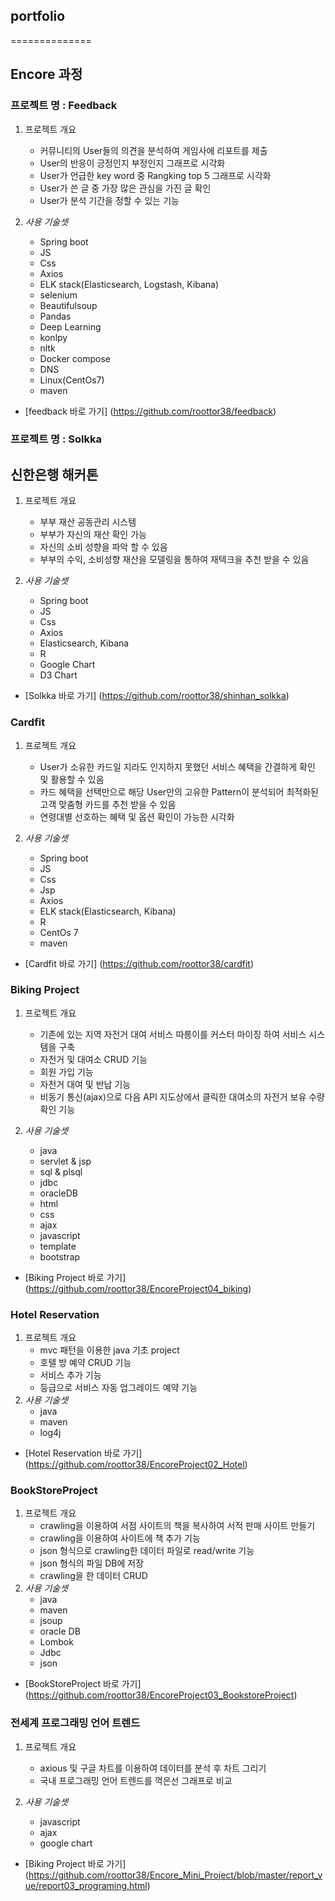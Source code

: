 ## portfolio
==============
## Encore 과정
### 프로젝트 명 : Feedback
   1. 프로젝트 개요
      - 커뮤니티의 User들의 의견을 분석하여 게임사에 리포트를 제출
      - User의 반응이 긍정인지 부정인지 그래프로 시각화
      - User가 언급한 key word 중 Rangking top 5 그래프로 시각화
      - User가 쓴 글 중 가장 많은 관심을 가진 글 확인
      - User가 분석 기간을 정할 수 있는 기능
      
   2. *사용 기술셋*
      - Spring boot
      - JS
      - Css
      - Axios
      - ELK stack(Elasticsearch, Logstash, Kibana)
      - selenium
      - Beautifulsoup
      - Pandas
      - Deep Learning
      - konlpy
      - nltk
      - Docker compose
      - DNS
      - Linux(CentOs7)
      - maven
      
   - [feedback 바로 가기] (https://github.com/roottor38/feedback)
   
 ### 프로젝트 명 : Solkka
 ## 신한은행 해커톤 
   1. 프로젝트 개요
      - 부부 재산 공동관리 시스템
      - 부부가 자신의 재산 확인 가능
      - 자신의 소비 성향을 파악 할 수 있음
      - 부부의 수익, 소비성향 재산을 모델링을 통하여 재텍크을 추천 받을 수 있음
      
   2. *사용 기술셋*
      - Spring boot
      - JS
      - Css
      - Axios
      - Elasticsearch, Kibana
      - R
      - Google Chart
      - D3 Chart
      
   - [Solkka 바로 가기] (https://github.com/roottor38/shinhan_solkka)
  
  ### Cardfit
   1. 프로젝트 개요
      - User가 소유한 카드일 지라도 인지하지 못했던 서비스 혜택을 간결하게 확인 및 활용할 수 있음
      - 카드 혜택을 선택만으로 해당 User만의 고유한 Pattern이 분석되어 최적화된 고객 맞춤형 카드를 추천 받을 수 있음
      - 연령대별 선호하는 혜택 및 옵션 확인이 가능한 시각화
         
   2. *사용 기술셋*
      - Spring boot
      - JS
      - Css
      - Jsp
      - Axios
      - ELK stack(Elasticsearch, Kibana)
      - R
      - CentOs 7
      - maven
      
   - [Cardfit 바로 가기] (https://github.com/roottor38/cardfit)
  
### Biking Project
   1. 프로젝트 개요
      - 기존에 있는 지역 자전거 대여 서비스 따릉이를 커스터 마이징 하여 서비스 시스템을 구축
      - 자전거 및 대여소 CRUD 기능
      - 회원 가입 기능
      - 자전거 대여 및 반납 기능
      - 비동기 통신(ajax)으로 다음 API 지도상에서 클릭한 대여소의 자전거 보유 수량 확인 기능
      
   2. *사용 기술셋*
      - java
      - servlet & jsp
      - sql & plsql
      - jdbc
      - oracleDB
      - html
      - css
      - ajax
      - javascript
      - template
      - bootstrap
      
   - [Biking Project 바로 가기] (https://github.com/roottor38/EncoreProject04_biking)

### Hotel Reservation
   1. 프로젝트 개요
      - mvc 패턴을 이용한 java 기초 project
      - 호텔 방 예약 CRUD 기능
      - 서비스 추가 기능
      - 등급으로 서비스 자동 업그레이드 예약 기능
   2. *사용 기술셋*
      - java 
      - maven
      - log4j
      
   - [Hotel Reservation 바로 가기] (https://github.com/roottor38/EncoreProject02_Hotel)
   
### BookStoreProject
   1. 프로젝트 개요
      - crawling을 이용하여 서점 사이트의 책을 복사하여 서적 판매 사이트 만들기
      - crawling을 이용하여 사이트에 책 추가 기능
      - json 형식으로 crawling한 데이터 파일로 read/write 기능
      - json 형식의 파일 DB에 저장
      - crawling을 한 데이터 CRUD
   2. *사용 기술셋*
      - java 
      - maven
      - jsoup
      - oracle DB
      - Lombok
      - Jdbc
      - json
      
   - [BookStoreProject 바로 가기] (https://github.com/roottor38/EncoreProject03_BookstoreProject)
   
### 전세계 프로그래밍 언어 트렌드
   1. 프로젝트 개요
      - axious 및 구글 차트를 이용하여 데이터를 분석 후 차트 그리기
      - 국내 프로그래밍 언어 트렌드를 꺽은선 그래프로 비교
      
   2. *사용 기술셋*
      - javascript
      - ajax
      - google chart
      
   - [Biking Project 바로 가기] (https://github.com/roottor38/Encore_Mini_Project/blob/master/report_vue/report03_programing.html)


